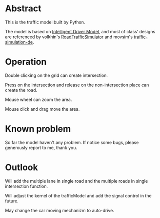 # Abstract
This is the traffic model built by Python.

The model is based on [Intelligent Driver Model](https://en.wikipedia.org/wiki/Intelligent_driver_model), and most of class' designs are referenced by volkhin's [RoadTrafficSimulator](https://github.com/volkhin/RoadTrafficSimulator) and movsim's [traffic-simulation-de](https://github.com/movsim/traffic-simulation-de).
# Operation
Double clicking on the grid can create intersection.

Press on the intersection and release on the non-intersection place can create the road.

Mouse wheel can zoom the area.

Mouse click and drag move the area.
# Known problem

So far the model haven't any problem. If notice some bugs, please generously report to me, thank you. 

# Outlook
Will add the multiple lane in single road and the multiple roads in single intersection function.

Will adjust the kernel of the trafficModel and add the signal control in the future.

May change the car moving mechanizm to auto-drive.